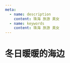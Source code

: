 ```yaml
---
meta:
  - name: description
    content: 珠海 旅游 美女
  - name: keywords
    content: 珠海 旅游 美女
---
```

# 冬日暖暖的海边


<ImgView title="珠海旅游" url="https://6.z.wiki/autoupload/20240203/TNuR.47EA10A0-26DF-415D-A87A-0B403DFCB295.heic.jpg" />

<ImgView title="珠海旅游" url="https://5.z.wiki/autoupload/20240203/oeWl.591CD2DA-7D04-45A9-A407-C8DEF7AE9B1C.heic.jpg" />


<ImgView title="珠海旅游" url="https://3.z.wiki/autoupload/20240203/wULN.342654BF-8449-4CFB-99AE-9A2CD93ABDE9.heic.jpg" />



<ImgView title="珠海旅游" url="https://4.z.wiki/autoupload/20240203/X0XR.4032X3024-CDFE56F8-25AC-4CC4-9784-53F62E0B9D84.jpeg" />


<ImgView title="珠海旅游" url="https://7.z.wiki/autoupload/20240203/69ZO.3829X2878-F2004F26-0F26-478B-8DDC-5CA9744A9E1E.jpeg" />


<ImgView title="珠海旅游" url="https://7.z.wiki/autoupload/20240203/O7D1.77EB1107-E27A-46F8-960F-306256C8CAFF.heic.jpg" />


<ImgView title="珠海旅游" url="https://0.z.wiki/autoupload/20240203/0ivg.4032X3024-EDD4EB70-9B70-4021-B659-AF8295C6F4A4.jpeg" />


<ImgView title="珠海旅游" url="https://5.z.wiki/autoupload/20240203/EMEy.2634X3785-195A93D6-96DC-41F1-89D2-BB5F220F90BD.jpeg" />


<ImgView title="珠海旅游" url="https://5.z.wiki/autoupload/20240203/dyaf.3024X4032-879B0C13-FBA3-446C-8308-C07A40B86A6A.jpeg" />


<ImgView title="珠海旅游" url="https://7.z.wiki/autoupload/20240203/Zebj.4032X3024-EDD4EB70-9B70-4021-B659-AF8295C6F4A4.jpeg" />

